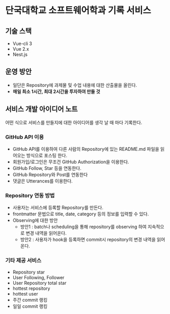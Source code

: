 # 단국대학교 소프트웨어학과 기록 서비스

## 기술 스택

- Vue-cli 3
- Vue 2.x
- Nest.js

## 운영 방안

- 일단은 Repository에 과제물 및 수업 내용에 대한 산출물을 올린다.
- **매일 최소 1시간, 최대 2시간을 투자하여 만들 것**

## 서비스 개발 아이디어 노트

어떤 식으로 서비스를 만들지에 대한 아이디어를 생각 날 때 마다 기록한다.

### GitHub API 이용

- GitHub API를 이용하여 다른 사람의 Repository에 있는 README.md 파일을 읽어오는 방식으로 포스팅 한다.
- 회원가입/로그인은 무조건 GitHub Authorization을 이용한다.
- GitHub Follow, Star 등을 연동한다.
- GitHub Repository와 Post를 연동한다
- 댓글은 Utterances를 이용한다.

### Repository 연동 방법


- 사용자는 서비스에 등록할 Repository를 만든다.
- frontmatter 문법으로 title, date, category 등의 정보를 입력할 수 있다.
- Observing에 대한 방안
  - 방안1 : batch나 scheduling을 통해 repository를 observing 하여 지속적으로 변경 내역을 읽어온다.
  - 방안2 : 사용자가 hook을 등록하면 commit시 repository의 변경 내역을 읽어온다.

### 기타 제공 서비스

- Repository star
- User Following, Follower
- User Repository total star
- hottest repository
- hottest user
- 주간 commit 랭킹
- 일일 commit 랭킹
